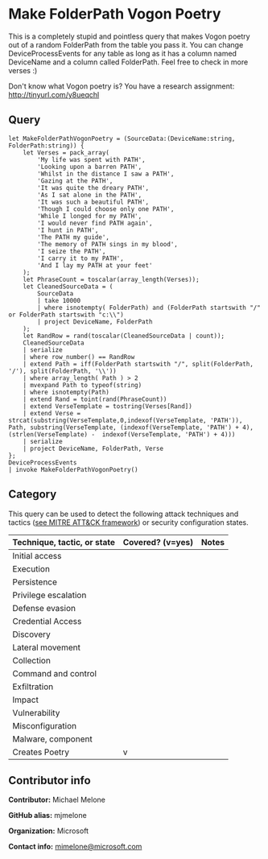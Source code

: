 # Make FolderPath Vogon Poetry

This is a completely stupid and pointless query that makes Vogon poetry out 
of a random FolderPath from the table you pass it.  You can change 
DeviceProcessEvents for any table as long as it has a column named DeviceName
and a column called FolderPath.  Feel free to check in more verses :)
 
Don't know what Vogon poetry is?  You have a research assignment: http://tinyurl.com/y8ueqchl 

## Query

```
let MakeFolderPathVogonPoetry = (SourceData:(DeviceName:string, FolderPath:string)) {
    let Verses = pack_array(
        'My life was spent with PATH', 
        'Looking upon a barren PATH',
        'Whilst in the distance I saw a PATH',
        'Gazing at the PATH',
        'It was quite the dreary PATH',
        'As I sat alone in the PATH',
        'It was such a beautiful PATH',
        'Though I could choose only one PATH',
        'While I longed for my PATH',
        'I would never find PATH again',
        'I hunt in PATH',
        'The PATH my guide',
        'The memory of PATH sings in my blood',
        'I seize the PATH',
        'I carry it to my PATH',
        'And I lay my PATH at your feet'
    );    
    let PhraseCount = toscalar(array_length(Verses));
    let CleanedSourceData = (
        SourceData
        | take 10000
        | where isnotempty( FolderPath) and (FolderPath startswith "/" or FolderPath startswith "c:\\")
        | project DeviceName, FolderPath
    );
    let RandRow = rand(toscalar(CleanedSourceData | count));
    CleanedSourceData
    | serialize 
    | where row_number() == RandRow
    | extend Path = iff(FolderPath startswith "/", split(FolderPath, '/'), split(FolderPath, '\\'))
    | where array_length( Path ) > 2
    | mvexpand Path to typeof(string)
    | where isnotempty(Path)
    | extend Rand = toint(rand(PhraseCount))
    | extend VerseTemplate = tostring(Verses[Rand])
    | extend Verse = strcat(substring(VerseTemplate,0,indexof(VerseTemplate, 'PATH')), Path, substring(VerseTemplate, (indexof(VerseTemplate, 'PATH') + 4), (strlen(VerseTemplate) -  indexof(VerseTemplate, 'PATH') + 4))) 
    | serialize 
    | project DeviceName, FolderPath, Verse
};
DeviceProcessEvents
| invoke MakeFolderPathVogonPoetry()
```
## Category

This query can be used to detect the following attack techniques and tactics ([see MITRE ATT&CK framework](https://attack.mitre.org/)) or security configuration states.

| Technique, tactic, or state | Covered? (v=yes) | Notes |
|------------------------|----------|-------|
| Initial access |  |  |
| Execution |  |  |
| Persistence |  |  | 
| Privilege escalation |  |  |
| Defense evasion |  |  | 
| Credential Access |  |  | 
| Discovery |  |  | 
| Lateral movement |  |  | 
| Collection |  |  | 
| Command and control |  |  | 
| Exfiltration |  |  | 
| Impact |  |  |
| Vulnerability |  |  |
| Misconfiguration |  |  |
| Malware, component |  |  |
| Creates Poetry | v |  |


## Contributor info

**Contributor:** Michael Melone

**GitHub alias:** mjmelone

**Organization:** Microsoft

**Contact info:** mimelone@microsoft.com
